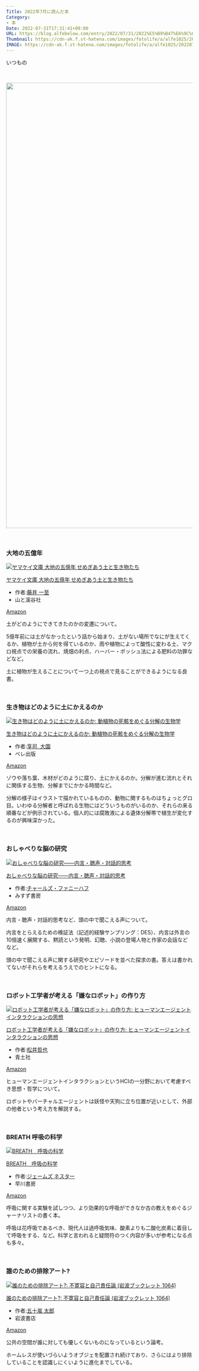 ```yaml
---
Title: 2022年7月に読んだ本
Category:
- 本
Date: 2022-07-31T17:31:41+09:00
URL: https://blog.alfebelow.com/entry/2022/07/31/2022%E5%B9%B47%E6%9C%88%E3%81%AB%E8%AA%AD%E3%82%93%E3%81%A0%E6%9C%AC
Thumbnail: https://cdn-ak.f.st-hatena.com/images/fotolife/a/alfe1025/20220716/20220716100657.jpg
IMAGE: https://cdn-ak.f.st-hatena.com/images/fotolife/a/alfe1025/20220716/20220716100657.jpg
---
```


<p>いつもの</p>
<p> </p>
<p><img src="https://cdn-ak.f.st-hatena.com/images/fotolife/a/alfe1025/20220716/20220716100657.jpg" width="1200" loading="lazy" title="" class="hatena-fotolife" itemprop="image" /></p>
<p> </p>

### 大地の五億年

<div class="freezed">
<div class="hatena-asin-detail"><a href="https://www.amazon.co.jp/dp/B0B3DBMRS2?tag=ab1025-22&amp;linkCode=osi&amp;th=1&amp;psc=1" class="hatena-asin-detail-image-link" target="_blank" rel="noopener"><img src="https://m.media-amazon.com/images/I/513Norb9Q3L._SL500_.jpg" class="hatena-asin-detail-image" alt="ヤマケイ文庫 大地の五億年 せめぎあう土と生き物たち" title="ヤマケイ文庫 大地の五億年 せめぎあう土と生き物たち" /></a>
<div class="hatena-asin-detail-info">
<p class="hatena-asin-detail-title"><a href="https://www.amazon.co.jp/dp/B0B3DBMRS2?tag=ab1025-22&amp;linkCode=osi&amp;th=1&amp;psc=1" target="_blank" rel="noopener">ヤマケイ文庫 大地の五億年 せめぎあう土と生き物たち</a></p>
<ul class="hatena-asin-detail-meta">
<li><span class="hatena-asin-detail-label">作者:</span><a href="http://d.hatena.ne.jp/keyword/%C6%A3%B0%E6%20%B0%EC%BB%EA" class="keyword">藤井 一至</a></li>
<li>山と溪谷社</li>
</ul>
<a href="https://www.amazon.co.jp/dp/B0B3DBMRS2?tag=ab1025-22&amp;linkCode=osi&amp;th=1&amp;psc=1" class="asin-detail-buy" target="_blank" rel="noopener">Amazon</a></div>
</div>
</div>
<p>土がどのようにできてきたのかの変遷について。</p>
<p>5億年前には土がなかったという話から始まり、土がない場所でなにが生えてくるか、植物が土から何を得ているのか、雨や植物によって酸性に変わる土、マクロ視点での栄養の流れ、焼畑の利点、ハーバー・ボッシュ法による肥料の功罪などなど。</p>
<p>土に植物が生えることについて一つ上の視点で見ることができるようになる良書。</p>
<p> </p>

### 生き物はどのように土にかえるのか

<div class="freezed">
<div class="hatena-asin-detail"><a href="https://www.amazon.co.jp/dp/4860645332?tag=ab1025-22&amp;linkCode=osi&amp;th=1&amp;psc=1" class="hatena-asin-detail-image-link" target="_blank" rel="noopener"><img src="https://m.media-amazon.com/images/I/515C0j3LnAL._SL500_.jpg" class="hatena-asin-detail-image" alt="生き物はどのように土にかえるのか: 動植物の死骸をめぐる分解の生物学" title="生き物はどのように土にかえるのか: 動植物の死骸をめぐる分解の生物学" /></a>
<div class="hatena-asin-detail-info">
<p class="hatena-asin-detail-title"><a href="https://www.amazon.co.jp/dp/4860645332?tag=ab1025-22&amp;linkCode=osi&amp;th=1&amp;psc=1" target="_blank" rel="noopener">生き物はどのように土にかえるのか: 動植物の死骸をめぐる分解の生物学</a></p>
<ul class="hatena-asin-detail-meta">
<li><span class="hatena-asin-detail-label">作者:</span><a href="http://d.hatena.ne.jp/keyword/%B5%FD%BB%CA%2C%20%C2%E7%B1%E0" class="keyword">享司, 大園</a></li>
<li>ベレ出版</li>
</ul>
<a href="https://www.amazon.co.jp/dp/4860645332?tag=ab1025-22&amp;linkCode=osi&amp;th=1&amp;psc=1" class="asin-detail-buy" target="_blank" rel="noopener">Amazon</a></div>
</div>
</div>
<p>ゾウや落ち葉、木材がどのように腐り、土にかえるのか。分解が進む流れとそれに関係する生物、分解までにかかる時間など。</p>
<p>分解の様子はイラストで描かれているものの、動物に関するものはちょっとグロ目。いわゆる分解者と呼ばれる生物にはどういうものがいるのか、それらの来る順番などが例示されている。個人的には腐敗液による遺体分解帯で植生が変化するのが興味深かった。</p>
<p> </p>

### おしゃべりな脳の研究

<div class="freezed">
<div class="hatena-asin-detail"><a href="https://www.amazon.co.jp/dp/B09XVK6DJY?tag=ab1025-22&amp;linkCode=osi&amp;th=1&amp;psc=1" class="hatena-asin-detail-image-link" target="_blank" rel="noopener"><img src="https://m.media-amazon.com/images/I/41Zwj92+59L._SL500_.jpg" class="hatena-asin-detail-image" alt="おしゃべりな脳の研究――内言・聴声・対話的思考" title="おしゃべりな脳の研究――内言・聴声・対話的思考" /></a>
<div class="hatena-asin-detail-info">
<p class="hatena-asin-detail-title"><a href="https://www.amazon.co.jp/dp/B09XVK6DJY?tag=ab1025-22&amp;linkCode=osi&amp;th=1&amp;psc=1" target="_blank" rel="noopener">おしゃべりな脳の研究――内言・聴声・対話的思考</a></p>
<ul class="hatena-asin-detail-meta">
<li><span class="hatena-asin-detail-label">作者:</span><a href="http://d.hatena.ne.jp/keyword/%A5%C1%A5%E3%A1%BC%A5%EB%A5%BA%A1%A6%A5%D5%A5%A1%A5%CB%A1%BC%A5%CF%A5%D5" class="keyword">チャールズ・ファニーハフ</a></li>
<li>みすず書房</li>
</ul>
<a href="https://www.amazon.co.jp/dp/B09XVK6DJY?tag=ab1025-22&amp;linkCode=osi&amp;th=1&amp;psc=1" class="asin-detail-buy" target="_blank" rel="noopener">Amazon</a></div>
</div>
</div>
<p>内言・聴声・対話的思考など、頭の中で聞こえる声について。</p>
<p>内言をとらえるための検証法（記述的経験サンプリング：DES）、内言は外言の10倍速く展開する、黙読という発明、幻聴、小説の登場人物と作家の会話などなど。</p>
<p>頭の中で聞こえる声に関する研究やエピソードを並べた探求の書。答えは書かれてないがそれらを考えるうえでのヒントになる。</p>
<p> </p>

### ロボット工学者が考える「嫌なロボット」の作り方

<div class="freezed">
<div class="hatena-asin-detail"><a href="https://www.amazon.co.jp/dp/4791774795?tag=ab1025-22&amp;linkCode=osi&amp;th=1&amp;psc=1" class="hatena-asin-detail-image-link" target="_blank" rel="noopener"><img src="https://m.media-amazon.com/images/I/419ahy7wHKL._SL500_.jpg" class="hatena-asin-detail-image" alt="ロボット工学者が考える「嫌なロボット」の作り方: ヒューマンエージェントインタラクションの思想" title="ロボット工学者が考える「嫌なロボット」の作り方: ヒューマンエージェントインタラクションの思想" /></a>
<div class="hatena-asin-detail-info">
<p class="hatena-asin-detail-title"><a href="https://www.amazon.co.jp/dp/4791774795?tag=ab1025-22&amp;linkCode=osi&amp;th=1&amp;psc=1" target="_blank" rel="noopener">ロボット工学者が考える「嫌なロボット」の作り方: ヒューマンエージェントインタラクションの思想</a></p>
<ul class="hatena-asin-detail-meta">
<li><span class="hatena-asin-detail-label">作者:</span><a href="http://d.hatena.ne.jp/keyword/%BE%BE%B0%E6%C5%AF%CC%E9" class="keyword">松井哲也</a></li>
<li>青土社</li>
</ul>
<a href="https://www.amazon.co.jp/dp/4791774795?tag=ab1025-22&amp;linkCode=osi&amp;th=1&amp;psc=1" class="asin-detail-buy" target="_blank" rel="noopener">Amazon</a></div>
</div>
</div>
<p>ヒューマンエージェントインタラクションというHCIの一分野において考慮すべき思想・哲学について。</p>
<p>ロボットやバーチャルエージェントは妖怪や天狗に立ち位置が近いとして、外部の他者という考え方を解説する。</p>
<p> </p>

### BREATH 呼吸の科学

<div class="freezed">
<div class="hatena-asin-detail"><a href="https://www.amazon.co.jp/dp/B0B2WDT472?tag=ab1025-22&amp;linkCode=osi&amp;th=1&amp;psc=1" class="hatena-asin-detail-image-link" target="_blank" rel="noopener"><img src="https://m.media-amazon.com/images/I/51G6tpIpWWL._SL500_.jpg" class="hatena-asin-detail-image" alt="BREATH　呼吸の科学" title="BREATH　呼吸の科学" /></a>
<div class="hatena-asin-detail-info">
<p class="hatena-asin-detail-title"><a href="https://www.amazon.co.jp/dp/B0B2WDT472?tag=ab1025-22&amp;linkCode=osi&amp;th=1&amp;psc=1" target="_blank" rel="noopener">BREATH　呼吸の科学</a></p>
<ul class="hatena-asin-detail-meta">
<li><span class="hatena-asin-detail-label">作者:</span><a href="http://d.hatena.ne.jp/keyword/%A5%B8%A5%A7%A1%BC%A5%E0%A5%BA%20%A5%CD%A5%B9%A5%BF%A1%BC" class="keyword">ジェームズ ネスター</a></li>
<li>早川書房</li>
</ul>
<a href="https://www.amazon.co.jp/dp/B0B2WDT472?tag=ab1025-22&amp;linkCode=osi&amp;th=1&amp;psc=1" class="asin-detail-buy" target="_blank" rel="noopener">Amazon</a></div>
</div>
</div>
<p>呼吸に関する実験を試しつつ、より効果的な呼吸ができなか古の教えをめぐるジャーナリストの書く本。</p>
<p>呼吸は花呼吸であるべき、現代人は過呼吸気味、酸素よりも二酸化炭素に着目して呼吸をする、など。科学と言われると疑問符のつく内容が多いが参考になる点も多々。</p>
<p> </p>

### 誰のための排除アート?

<div class="freezed">
<div class="hatena-asin-detail"><a href="https://www.amazon.co.jp/dp/4002710645?tag=ab1025-22&amp;linkCode=osi&amp;th=1&amp;psc=1" class="hatena-asin-detail-image-link" target="_blank" rel="noopener"><img src="https://m.media-amazon.com/images/I/41Aym0NQilL._SL500_.jpg" class="hatena-asin-detail-image" alt="誰のための排除アート?: 不寛容と自己責任論 (岩波ブックレット 1064)" title="誰のための排除アート?: 不寛容と自己責任論 (岩波ブックレット 1064)" /></a>
<div class="hatena-asin-detail-info">
<p class="hatena-asin-detail-title"><a href="https://www.amazon.co.jp/dp/4002710645?tag=ab1025-22&amp;linkCode=osi&amp;th=1&amp;psc=1" target="_blank" rel="noopener">誰のための排除アート?: 不寛容と自己責任論 (岩波ブックレット 1064)</a></p>
<ul class="hatena-asin-detail-meta">
<li><span class="hatena-asin-detail-label">作者:</span><a href="http://d.hatena.ne.jp/keyword/%B8%DE%BD%BD%CD%F2%20%C2%C0%CF%BA" class="keyword">五十嵐 太郎</a></li>
<li>岩波書店</li>
</ul>
<a href="https://www.amazon.co.jp/dp/4002710645?tag=ab1025-22&amp;linkCode=osi&amp;th=1&amp;psc=1" class="asin-detail-buy" target="_blank" rel="noopener">Amazon</a></div>
</div>
</div>
<p>公共の空間が誰に対しても優しくないものになっているという論考。</p>
<p>ホームレスが使いづらいようオブジェを配置され続けており、さらにはより排除していることを認識しにくいように進化までしている。</p>
<p> </p>
<p> </p>
